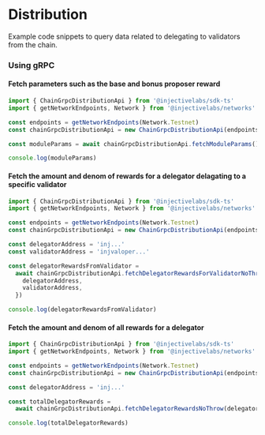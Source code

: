 # Distribution

Example code snippets to query data related to delegating to validators from the chain.

### Using gRPC

#### Fetch parameters such as the base and bonus proposer reward

```ts
import { ChainGrpcDistributionApi } from '@injectivelabs/sdk-ts'
import { getNetworkEndpoints, Network } from '@injectivelabs/networks'

const endpoints = getNetworkEndpoints(Network.Testnet)
const chainGrpcDistributionApi = new ChainGrpcDistributionApi(endpoints.grpc)

const moduleParams = await chainGrpcDistributionApi.fetchModuleParams()

console.log(moduleParams)
```

#### Fetch the amount and denom of rewards for a delegator delagating to a specific validator

```ts
import { ChainGrpcDistributionApi } from '@injectivelabs/sdk-ts'
import { getNetworkEndpoints, Network } from '@injectivelabs/networks'

const endpoints = getNetworkEndpoints(Network.Testnet)
const chainGrpcDistributionApi = new ChainGrpcDistributionApi(endpoints.grpc)

const delegatorAddress = 'inj...'
const validatorAddress = 'injvaloper...'

const delegatorRewardsFromValidator =
  await chainGrpcDistributionApi.fetchDelegatorRewardsForValidatorNoThrow({
    delegatorAddress,
    validatorAddress,
  })

console.log(delegatorRewardsFromValidator)
```

#### Fetch the amount and denom of all rewards for a delegator

```ts
import { ChainGrpcDistributionApi } from '@injectivelabs/sdk-ts'
import { getNetworkEndpoints, Network } from '@injectivelabs/networks'

const endpoints = getNetworkEndpoints(Network.Testnet)
const chainGrpcDistributionApi = new ChainGrpcDistributionApi(endpoints.grpc)

const delegatorAddress = 'inj...'

const totalDelegatorRewards =
  await chainGrpcDistributionApi.fetchDelegatorRewardsNoThrow(delegatorAddress)

console.log(totalDelegatorRewards)
```

